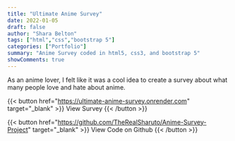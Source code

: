 ```yaml
---
title: "Ultimate Anime Survey"
date: 2022-01-05
draft: false
author: "Shara Belton"
tags: ["html","css","bootstrap 5"]
categories: ["Portfolio"]
summary: "Anime Survey coded in html5, css3, and bootstrap 5"
showComments: true
---
```


As an anime lover, I felt like it was a cool idea to create a survey about what many people love and hate about anime.

{{< button href="https://ultimate-anime-survey.onrender.com" target="_blank" >}}
View Survey
{{< /button >}}

{{< button href="https://github.com/TheRealSharuto/Anime-Survey-Project" target="_blank" >}}
View Code on Github
{{< /button >}}